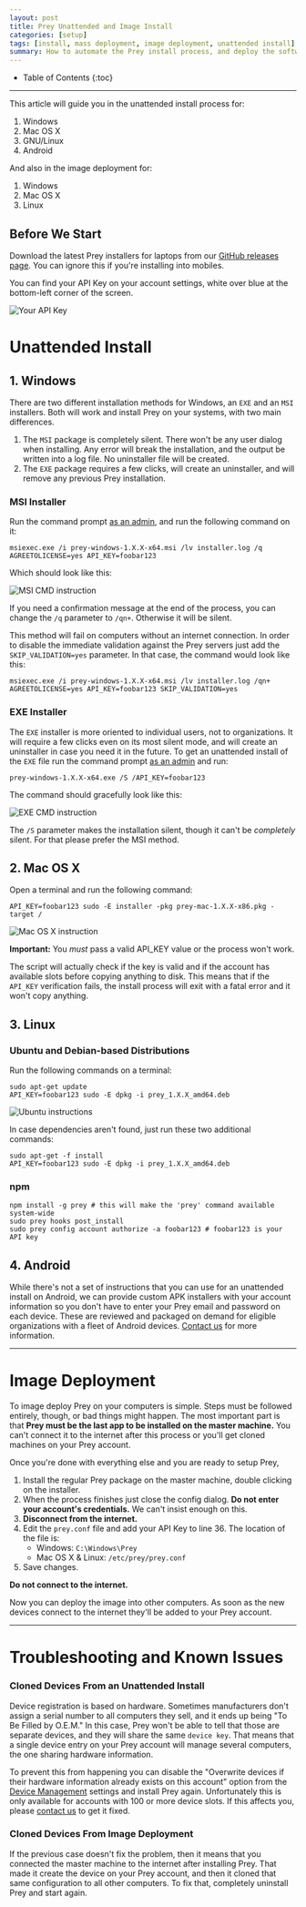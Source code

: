 ```yaml
---
layout: post
title: Prey Unattended and Image Install
categories: [setup]
tags: [install, mass deployment, image deployment, unattended install]
summary: How to automate the Prey install process, and deploy the software on a fleet of devices.  
---
```

* Table of Contents
{:toc}
* * *

This article will guide you in the unattended install process for:

1. Windows
2. Mac OS X
3. GNU/Linux
4. Android

And also in the image deployment for:

1. Windows
2. Mac OS X
3. Linux

## Before We Start

Download the latest Prey installers for laptops from our [GitHub releases page][prey-node-releases]. You can ignore this if you're installing into mobiles.

You can find your API Key on your account settings, white over blue at the bottom-left corner of the screen.

![Your API Key](/_images/2015-03-26-prey-unattended-install-for-mass-deployment-1.png)

# Unattended Install

## 1. Windows

There are two different installation methods for Windows, an `EXE` and an `MSI` installers. Both will work and install Prey on your systems, with two main differences.

1. The `MSI` package is completely silent. There won't be any user dialog when installing. Any error will break the installation, and the output be written into a log file. No uninstaller file will be created.
2. The `EXE` package requires a few clicks, will create an uninstaller, and will remove any previous Prey installation.

### MSI Installer

Run the command prompt [as an admin][admin-cmd], and run the following command on it:

    msiexec.exe /i prey-windows-1.X.X-x64.msi /lv installer.log /q AGREETOLICENSE=yes API_KEY=foobar123

Which should look like this:

![MSI CMD instruction](/_images/2015-03-26-prey-unattended-install-for-mass-deployment-2.png)

If you need a confirmation message at the end of the process, you can change the `/q` parameter to `/qn+`. Otherwise it will be silent.

This method will fail on computers without an internet connection. In order to disable the immediate validation against the Prey servers just add the `SKIP_VALIDATION=yes` parameter. In that case, the command would look like this:

    msiexec.exe /i prey-windows-1.X.X-x64.msi /lv installer.log /qn+ AGREETOLICENSE=yes API_KEY=foobar123 SKIP_VALIDATION=yes

### EXE Installer

The `EXE` installer is more oriented to individual users, not to organizations. It will require a few clicks even on its most silent mode, and will create an uninstaller in case you need it in the future. To get an unattended install of the `EXE` file run the command prompt [as an admin][admin-cmd] and run:

    prey-windows-1.X.X-x64.exe /S /API_KEY=foobar123

The command should gracefully look like this:

![EXE CMD instruction](/_images/2015-03-26-prey-unattended-install-for-mass-deployment-3.png)

The `/S` parameter makes the installation silent, though it can't be *completely* silent. For that please prefer the MSI method.

## 2. Mac OS X

Open a terminal and run the following command:

    API_KEY=foobar123 sudo -E installer -pkg prey-mac-1.X.X-x86.pkg -target /

![Mac OS X instruction](/_images/2015-03-26-prey-unattended-install-for-mass-deployment-4.png)

**Important:** You *must* pass a valid API_KEY value or the process won't work.

The script will actually check if the key is valid and if the account has available slots before copying anything to disk. This means that if the `API_KEY` verification fails, the install process will exit with a fatal error and it won't copy anything.

## 3. Linux

### Ubuntu and Debian-based Distributions

Run the following commands on a terminal:

    sudo apt-get update
    API_KEY=foobar123 sudo -E dpkg -i prey_1.X.X_amd64.deb

![Ubuntu instructions](/_images/2015-03-26-prey-unattended-install-for-mass-deployment-5.png)

In case dependencies aren't found, just run these two additional commands:

    sudo apt-get -f install
    API_KEY=foobar123 sudo -E dpkg -i prey_1.X.X_amd64.deb

### npm

    npm install -g prey # this will make the 'prey' command available system-wide
    sudo prey hooks post_install
    sudo prey config account authorize -a foobar123 # foobar123 is your API key

## 4. Android

While there's not a set of instructions that you can use for an unattended install on Android, we can provide custom APK installers with your account information so you don't have to enter your Prey email and password on each device. These are reviewed and packaged on demand for eligible organizations with a fleet of Android devices. [Contact us][contact-form] for more information.

******************************

# Image Deployment

To image deploy Prey on your computers is simple. Steps must be followed entirely, though, or bad things might happen. The most important part is that **Prey must be the last app to be installed on the master machine.** You can't connect it to the internet after this process or you'll get cloned machines on your Prey account.

Once you're done with everything else and you are ready to setup Prey,

1. Install the regular Prey package on the master machine, double clicking on the installer.
2. When the process finishes just close the config dialog. **Do not enter your account's credentials.** We can't insist enough on this.
3. **Disconnect from the internet.**
4. Edit the `prey.conf` file and add your API Key to line 36. The location of the file is:
	- Windows: `C:\Windows\Prey`
	- Mac OS X & Linux: `/etc/prey/prey.conf`
5. Save changes.

**Do not connect to the internet.**

Now you can deploy the image into other computers. As soon as the new devices connect to the internet they'll be added to your Prey account.

******************************

# Troubleshooting and Known Issues

### Cloned Devices From an Unattended Install

Device registration is based on hardware. Sometimes manufacturers don't assign a serial number to all computers they sell, and it ends up being "To Be Filled by O.E.M." In this case, Prey won't be able to tell that those are separate devices, and they will share the same `device key`. That means that a single device entry on your Prey account will manage several computers, the one sharing hardware information.

To prevent this from happening you can disable the "Overwrite devices if their hardware information already exists on this account" option from the [Device Management][device-management] settings and install Prey again. Unfortunately this is only available for accounts with 100 or more device slots. If this affects you, please [contact us][contact-form] to get it fixed.

### Cloned Devices From Image Deployment

If the previous case doesn't fix the problem, then it means that you connected the master machine to the internet after installing Prey. That made it create the device on your Prey account, and then it cloned that same configuration to all other computers. To fix that, completely uninstall Prey and start again.

[support-home]: /help "Prey Support"
[prey-account]: https://panel.preyproject.com/ "Prey account"
[download]: https://preyproject.com/download "Download Prey"
[recoveries]: https://preyproject.com/blog/cat/recoveries "Prey recovery stories"
[recommended-settings]: # "Prey recommended settings"
[sign-up]: https://panel.preyproject.com/signup "Signup to Prey"
[appstore]: https://itunes.apple.com/app/id456755037 "Prey for iPhone, iPad, and iPod"
[google-play]: https://play.google.com/store/apps/details?id=com.prey "Prey for Android"
[contact-form]: # "Prey contact"
[plans]: https://preyproject.com/plans "Prey Pro"
[subscribe]: https://panel.preyproject.com/settings/account "Subscribe to Prey"
[business]: https://preyproject.com/business/ "Prey for Business"
[education]: https://preyproject.com/education/ "Prey for Education"
[prey-node-releases]: https://github.com/prey/prey-node-client/releases
[admin-cmd]: https://www.youtube.com/watch?v=EohzkYPV6nI
[device-management]: https://panel.preyproject.com/settings/devices
